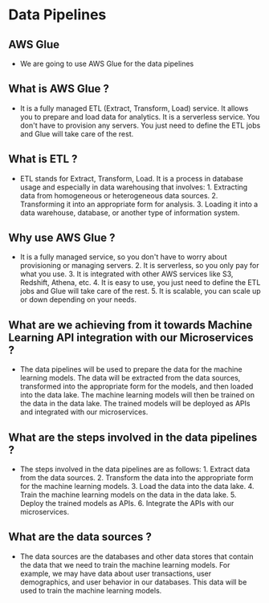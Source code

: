 # Data Pipelines

## AWS Glue

- We are going to use AWS Glue for the data pipelines

## What is AWS Glue ?

- It is a fully managed ETL (Extract, Transform, Load) service. It allows you to prepare and load data for analytics. It is a serverless service. You don't have to provision any servers. You just need to define the ETL jobs and Glue will take care of the rest.

## What is ETL ?

- ETL stands for Extract, Transform, Load. It is a process in database usage and especially in data warehousing that involves: 1. Extracting data from homogeneous or heterogeneous data sources. 2. Transforming it into an appropriate form for analysis. 3. Loading it into a data warehouse, database, or another type of information system.

## Why use AWS Glue ?

- It is a fully managed service, so you don't have to worry about provisioning or managing servers. 2. It is serverless, so you only pay for what you use. 3. It is integrated with other AWS services like S3, Redshift, Athena, etc. 4. It is easy to use, you just need to define the ETL jobs and Glue will take care of the rest. 5. It is scalable, you can scale up or down depending on your needs.

## What are we achieving from it towards Machine Learning API integration with our Microservices ?

- The data pipelines will be used to prepare the data for the machine learning models. The data will be extracted from the data sources, transformed into the appropriate form for the models, and then loaded into the data lake. The machine learning models will then be trained on the data in the data lake. The trained models will be deployed as APIs and integrated with our microservices.

## What are the steps involved in the data pipelines ?

- The steps involved in the data pipelines are as follows: 1. Extract data from the data sources. 2. Transform the data into the appropriate form for the machine learning models. 3. Load the data into the data lake. 4. Train the machine learning models on the data in the data lake. 5. Deploy the trained models as APIs. 6. Integrate the APIs with our microservices.

## What are the data sources ?

- The data sources are the databases and other data stores that contain the data that we need to train the machine learning models. For example, we may have data about user transactions, user demographics, and user behavior in our databases. This data will be used to train the machine learning models.
